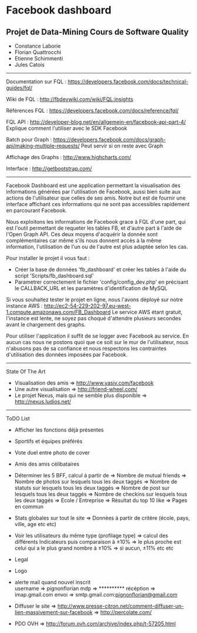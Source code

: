 Facebook dashboard
===========

Projet de Data-Mining 
Cours de Software Quality
------

* Constance Laborie
* Florian Quattrocchi
* Etienne Schimmenti
* Jules Catois


------
Documentation sur FQL : https://developers.facebook.com/docs/technical-guides/fql/

Wiki de FQL : http://fbdevwiki.com/wiki/FQL:insights

Références FQL : https://developers.facebook.com/docs/reference/fql/

FQL API : http://developer-blog.net/en/allgemein-en/facebook-api-part-4/ Explique comment l'utiliser avec le SDK Facebook

Batch pour Graph : https://developers.facebook.com/docs/graph-api/making-multiple-requests/ Peut servir si on reste avec Graph

Affichage des Graphs : http://www.highcharts.com/

Interface : http://getbootstrap.com/

------
Facebook Dashboard est une application permettant la visualisation des informations générées par l'utilisation de Facebook, aussi bien suite aux actions de l'utilisateur que celles de ses amis.
Notre but est de fournir une interface affichant ces informations qui ne sont pas accessibles rapidement en parcourant Facebook.

Nous exploitons les informations de Facebook grace à FQL d'une part, qui est l'outil permettant de requeter les tables FB, et d'autre part à l'aide de l'Open Graph API.
Ces deux moyens d'acquérir la donnée sont complémentaires car même s'ils nous donnent accès à la même information, l'utilisation de l'un ou de l'autre est plus adaptée selon les cas.



Pour installer le projet il vous faut :
- Créer la base de données 'fb_dashboard' et créer les tables à l'aide du script 'Scripts/fb_dashboard.sql'
- Parametrer correctement le fichier 'config/config_dev.php' en précisant le CALLBACK_URL et les paramètres d'identification de MySQL

Si vous souhaitez tester le projet en ligne, nous l'avons déployé sur notre instance AWS : http://ec2-54-229-202-97.eu-west-1.compute.amazonaws.com/FB_Dashboard
Le service AWS étant gratuit, l'instance est lente, ne soyez pas choqué d'attendre plusieurs secondes avant le chargement des graphs.

Pour utiliser l'application il suffit de se logger avec Facebook au service.
En aucun cas nous ne postons quoi que ce soit sur le mur de l'utilisateur, nous n'abusons pas de sa confiance et nous respectons les contraintes d'utilisation des données imposées par Facebook.

------
State Of The Art 

- Visualisation des amis => http://www.yasiv.com/facebook
- Une autre visualisation => http://friend-wheel.com/
- Le projet Nexus, mais qui ne semble plus disponible => http://nexus.ludios.net/

------
ToDO List

- Afficher les fonctions déjà présentes
- Sportifs et équipes préférés
- Vote duel entre photo de cover
- Amis des amis célibataires

- Déterminer les 5 BFF, calcul à partir de 
        => Nombre de mutual friends
        => Nombre de photos sur lesquels tous les deux taggés
        => Nombre de statuts sur lesquels tous les deux taggés
        => Nombre de post sur lesquels tous les deux taggés
        => Nombre de checkins sur lesquels tous les deux taggés
        => Ecole / Entreprise
        => Résultat du top 10 like
        => Pages en commun

- Stats globales sur tout le site
	=> Données à partir de critère (école, pays, ville, age etc etc)
- Voir les utilisateurs du même type (profilage type)
    => calcul des différents Indicateurs puis comparaison à ±10%
    => le plus proche est celui qui a le plus grand nombre à ±10%
    => si aucun, ±11% etc etc

- Legal
- Logo

- alerte mail quand nouvel inscrit  
	username => pignonflorian
	mdp => **********
	récéption => imap.gmail.com
	envoi  => smtp.gmail.com:pignonflorian@gmail.com

- Diffuser le site 
	=> http://www.presse-citron.net/comment-diffuser-un-lien-massivement-sur-facebook
	=> http://percolate.com/
- PDO OVH
	=> http://forum.ovh.com/archive/index.php/t-57205.html